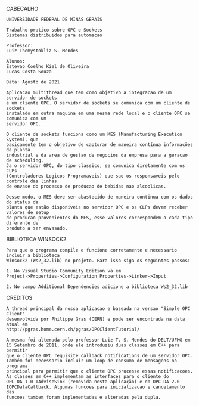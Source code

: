 CABECALHO

	UNIVERSIDADE FEDERAL DE MINAS GERAIS

	Trabalho pratico sobre OPC e Sockets
	Sistemas distribuidos para automacao

	Professor:
	Luiz Themystokliz S. Mendes

	Alunos:
	Estevao Coelho Kiel de Oliveira
	Lucas Costa Souza

	Data: Agosto de 2021

	Aplicacao multithread que tem como objetivo a integracao de um servidor de sockets
	e um cliente OPC. O servidor de sockets se comunica com um cliente de sockets
	instalado em outra maquina em uma mesma rede local e o cliente OPC se comunica com um
	servidor OPC.

	O cliente de sockets funciona como um MES (Manufacturing Execution System), que
	basicamente tem o objetivo de capturar de maneira contínua informações da planta
	industrial e da area de gestao de negocios da empresa para a geracao de scheduling.
	Ja o servidor OPC, do tipo classico, se comunica diretamente com os CLPs
	(Controladores Logicos Programaveis) que sao os responsaveis pelo controle das linhas
	de envase do processo de producao de bebidas nao alcoolicas.

	Desse modo, o MES deve ser abastecido de maneira continua com os dados do status da
	planta que estão disponiveis no servidor OPC e os CLPs devem receber valores de setup
	de producao provenientes do MES, esse valores correspondem a cada tipo diferente de
	produto a ser envasado.

BIBLIOTECA WINSOCK2

	Para que o programa compile e funcione corretamente e necessario incluir a biblioteca
	Winsock2 (Ws2_32.lib) no projeto. Para isso siga os seguintes passos:

	1. No Visual Studio Community Edition va em
	Project->Properties->Configuration Properties->Linker->Input

	2. No campo Additional Dependencies adicione a biblioteca Ws2_32.lib

CREDITOS

	A thread principal da nossa aplicacao e baseada na versao "Simple OPC Client"
	desenvolvida por Philippe Gras (CERN) e pode ser encontrada na data atual em
	http://pgras.home.cern.ch/pgras/OPCClientTutorial/

	A mesma foi alterada pelo professor Luiz T. S. Mendes do DELT/UFMG em
	15 Setembro de 2011, onde ele introduziu duas classes em C++ para permitir
	que o cliente OPC requisite callback notifications de um servidor OPC.
	Também foi necessario incluir um loop de consumo de mensagens no programa
	principal para permitir que o cliente OPC processe essas notificacoes.
	As classes em C++ implementam as interfaces para o cliente do
	OPC DA 1.0 IAdviseSink (removida nesta aplicação) e do OPC DA 2.0 
	IOPCDataCallback. Algumas funcoes para inicializacao e cancelamento das 
	funcoes tambem foram implementadas e alteradas pela dupla.
